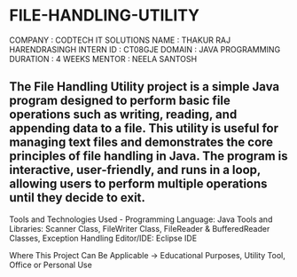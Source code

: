 # FILE-HANDLING-UTILITY
COMPANY : CODTECH IT SOLUTIONS
NAME : THAKUR RAJ HARENDRASINGH
INTERN ID : CT08GJE
DOMAIN : JAVA PROGRAMMING
DURATION : 4 WEEKS
MENTOR : NEELA SANTOSH

## The File Handling Utility project is a simple Java program designed to perform basic file operations such as writing, reading, and appending data to a file. This utility is useful for managing text files and demonstrates the core principles of file handling in Java. The program is interactive, user-friendly, and runs in a loop, allowing users to perform multiple operations until they decide to exit.

Tools and Technologies Used - 
Programming Language: Java
Tools and Libraries: Scanner Class, FileWriter Class, FileReader & BufferedReader Classes, Exception Handling
Editor/IDE: Eclipse IDE

Where This Project Can Be Applicable -> Educational Purposes, Utility Tool, Office or Personal Use
